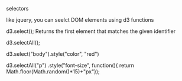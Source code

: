 selectors

like jquery, you can seelct DOM elements using d3 functions

d3.select(<IDENTIFIER>);
	Returns the first element that matches the given identifier

d3.selectAll(<IDENTIFIER>);

d3.select("body").style("color", "red")

d3.selectAll("p")
  .style("font-size",
  function(){
    return Math.floor(Math.random()*15)+"px"});